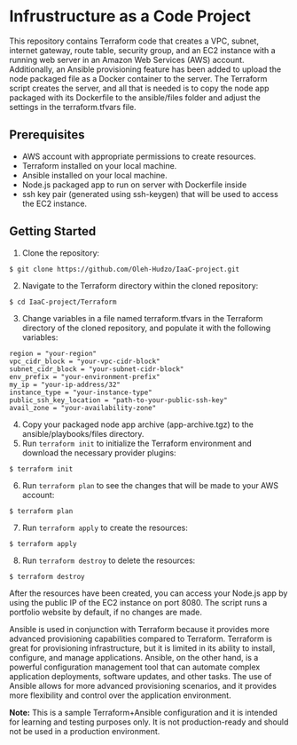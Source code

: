 # Infrustructure as a Code Project

This repository contains Terraform code that creates a VPC, subnet, internet gateway, route table, security group, and an EC2 instance with a running web server in an Amazon Web Services (AWS) account. Additionally, an Ansible provisioning feature has been added to upload the node packaged file as a Docker container to the server. The Terraform script creates the server, and all that is needed is to copy the node app packaged with its Dockerfile to the ansible/files folder and adjust the settings in the terraform.tfvars file.

## Prerequisites

- AWS account with appropriate permissions to create resources.
- Terraform installed on your local machine.
- Ansible installed on your local machine.
- Node.js packaged app to run on server with Dockerfile inside
- ssh key pair (generated using ssh-keygen) that will be used to access the EC2 instance.

## Getting Started

1. Clone the repository:
```
$ git clone https://github.com/Oleh-Hudzo/IaaC-project.git
```
2. Navigate to the Terraform directory within the cloned repository:
```
$ cd IaaC-project/Terraform
```
3. Change variables in a file named terraform.tfvars in the Terraform directory of the cloned repository, and populate it with the following variables:
```
region = "your-region"
vpc_cidr_block = "your-vpc-cidr-block"
subnet_cidr_block = "your-subnet-cidr-block"
env_prefix = "your-environment-prefix"
my_ip = "your-ip-address/32"
instance_type = "your-instance-type"
public_ssh_key_location = "path-to-your-public-ssh-key"
avail_zone = "your-availability-zone"
```
4. Copy your packaged node app archive (app-archive.tgz) to the ansible/playbooks/files directory.
5. Run `terraform init` to initialize the Terraform environment and download the necessary provider plugins:
```
$ terraform init
```
6. Run `terraform plan` to see the changes that will be made to your AWS account:
```
$ terraform plan
```
7. Run `terraform apply` to create the resources:
```
$ terraform apply
```
8. Run `terraform destroy` to delete the resources:
```
$ terraform destroy
```

After the resources have been created, you can access your Node.js app by using the public IP of the EC2 instance on port 8080. The script runs a portfolio website by default, if no changes are made.


Ansible is used in conjunction with Terraform because it provides more advanced provisioning capabilities compared to Terraform. Terraform is great for provisioning infrastructure, but it is limited in its ability to install, configure, and manage applications. Ansible, on the other hand, is a powerful configuration management tool that can automate complex application deployments, software updates, and other tasks. The use of Ansible allows for more advanced provisioning scenarios, and it provides more flexibility and control over the application environment.

**Note:** This is a sample Terraform+Ansible configuration and it is intended for learning and testing purposes only. It is not production-ready and should not be used in a production environment.
